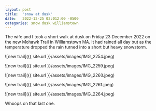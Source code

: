 ```yaml
---
layout: post
title:  "snow at dusk"
date:   2022-12-25 02:012:00 -0500
categories: snow dusk williamstown
---
```


The wife and I took a short walk at dusk on Friday 23 December 2022 on the new Mohawk Trail in Williamstown MA. It had rained all day but as the temperature dropped the rain turned into a short but heavy snowstorm.

![new trail]({{ site.url }}/assets/images/IMG_2254.jpeg)  

![new trail]({{ site.url }}/assets/images/IMG_2259.jpeg)  

![new trail]({{ site.url }}/assets/images/IMG_2260.jpeg)  

![new trail]({{ site.url }}/assets/images/IMG_2261.jpeg)  

![new trail]({{ site.url }}/assets/images/IMG_2264.jpeg)  

Whoops on that last one.

